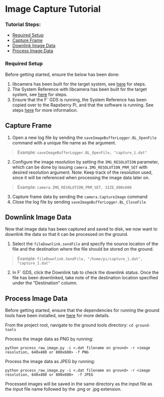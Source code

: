 # Image Capture Tutorial

### Tutorial Steps:
- [Required Setup](#required-setup)
- [Capture Frame](#capture-frame)
- [Downlink Image Data](#downlink-image-data)
- [Process Image Data](#process-image-data)

### Required Setup
Before getting started, ensure the below has been done:
1. libcamera has been built for the target system, see [here](../../../README.md#setup-libcamera) for steps.
2. The System Reference with libcamera has been built for the target system, see [here](building-system-ref-with-libcamera.md) for steps.
3. Ensure that the F´ GDS is running, the System Reference has been copied over to the Rapsberry Pi, and that the software is running. See steps [here](../../../README.md#upload-to-the-raspberry-pi) for more information.

## Capture Frame
1. Open a new log file by sending the `saveImageBufferLogger.BL_OpenFile` command with a unique file name as the argument. 
> Example: `saveImageBufferLogger.BL_OpenFile, "capture_1.dat"`
2. Configure the image resolution by setting the `IMG_RESOLUTION` parameter, which can be done by issuing `camera.IMG_RESOLUTION_PRM_SET` with desired resolution argument. Note: Keep track of the resolution used, since it will be referenced when processing the image data later on.
> Example: `camera.IMG_RESOLUTION_PRM_SET, SIZE_800x600`
3. Capture frame data by sending the `camera.CaptureImage` command
4. Close the log file by sending `saveImageBufferLogger.BL_CloseFile`

## Downlink Image Data
Now that image data has been captured and saved to disk, we now want to downlink the data so that it can be processed on the ground.
1. Select the `fileDownlink.sendFile` and specify the source location of the file and the destination where the file should be stored on the ground.
> Example: `fileDownlink.SendFile, "/home/pi/capture_1.dat", "capture_1.dat"`
2. In F´ GDS, click the Downlink tab to check the downlink status. Once the file has been downlinked, take note of the destination location specified under the "Destination" column.

## Process Image Data
Before getting started, ensure that the dependencies for running the ground tools have been installed, see [here](../../../ground-tools/README.md) for more details.

From the project root, navigate to the ground tools directory: `cd ground-tools`

Process the image data as PNG by running:
```
python process_raw_image.py -i <.dat filename on ground> -r <image resolution, 640x480 or 800x600> -f PNG
```

Process the image data as JPEG by running:
```
python process_raw_image.py -i <.dat filename on ground> -r <image resolution, 640x480 or 800x600>  -f JPEG
```

Processed images will be saved in the same directory as the input file as the input file name followed by the .png or .jpg extension.






